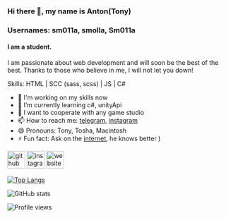 ### Hi there 👋, my name is Anton(Tony)
### Usernames: sm011a, smolla, Sm011a
#### I am a student.
I am passionate about web development and will soon be the best of the best. Thanks to those who believe in me, I will not let you down!

Skills: HTML | SCC (sass, scss) | JS | C#

- 🔭 I'm working on my skills now
- 🌱 I’m currently learning с#, unityApi
- 👯 I want to cooperate with any game studio
- 📫 How to reach me: [telegram](http://https://t.me/smolla), [instagram](https://www.instagram.com/sm011a/?hl=ru) 
- 😄 Pronouns: Tony, Tosha, Macintosh 
- ⚡ Fun fact: Ask on the [internet](http://google.com), he knows better ) 


[<img src='https://cdn.jsdelivr.net/npm/simple-icons@3.0.1/icons/github.svg' alt='github' height='40'>](https://github.com/sm011a)  [<img src='https://cdn.jsdelivr.net/npm/simple-icons@3.0.1/icons/instagram.svg' alt='instagram' height='40'>](https://www.instagram.com/sm011a/)  [<img src='https://cdn.jsdelivr.net/npm/simple-icons@3.0.1/icons/icloud.svg' alt='website' height='40'>](https://soundcloud.com/sm011a)  

[![Top Langs](https://github-readme-stats.vercel.app/api/top-langs/?username=sm011a)](https://github.com/anuraghazra/github-readme-stats)

![GitHub stats](https://github-readme-stats.vercel.app/api?username=sm011a&show_icons=true&theme=tokyonight)  

![Profile views](https://gpvc.arturio.dev/sm011a)  
